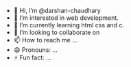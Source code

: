 - 👋 Hi, I’m @darshan-chaudhary
- 👀 I’m interested in web development.
- 🌱 I’m currently learning html css and c.
- 💞️ I’m looking to collaborate on 
- 📫 How to reach me ...
- 😄 Pronouns: ...
- ⚡ Fun fact: ...

<!---
darshan-chaudhary/darshan-chaudhary is a ✨ special ✨ repository because its `README.md` (this file) appears on your GitHub profile.
You can click the Preview link to take a look at your changes.
--->
